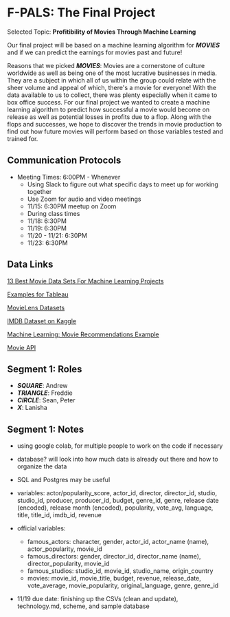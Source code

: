 # F-PALS: The Final Project
Selected Topic: __Profitibility of Movies Through Machine Learning__

Our final project will be based on a machine learning algorithm for __*MOVIES*__ and if we can predict the earnings for movies past and future!

Reasons that we picked __*MOVIES*__: Movies are a cornerstone of culture worldwide as well as being one of the most lucrative businesses in media. They are a subject in which all of us within the group could relate with the sheer volume and appeal of which, there's a movie for everyone! With the data available to us to collect, there was plenty especially when it came to box office success. For our final project we wanted to create a machine learning algorithm to predict how successful a movie would become on release as well as potential losses in profits due to a flop. 
Along with the flops and successes, we hope to discover the trends in movie production to find out how future movies will perform based on those variables tested and trained for.

## Communication Protocols
* Meeting Times: 6:00PM - Whenever
  * Using Slack to figure out what specific days to meet up for working together
  * Use Zoom for audio and video meetings
  * 11/15: 6:30PM meetup on Zoom
  * During class times
  * 11/18: 6:30PM
  * 11/19: 6:30PM
  * 11/20 - 11/21: 6:30PM
  * 11/23: 6:30PM

## Data Links
[13 Best Movie Data Sets For Machine Learning Projects](https://imerit.net/blog/13-best-movie-data-sets-for-machine-learning-projects-all-pbm/)

[Examples for Tableau](https://public.tableau.com/search/all/%23Movies)

[MovieLens Datasets](https://grouplens.org/datasets/movielens/)

[IMDB Dataset on Kaggle](https://www.kaggle.com/columbine/imdb-dataset-sentiment-analysis-in-csv-format?select=Valid.csv)

[Machine Learning: Movie Recommendations Example](https://data-flair.training/blogs/data-science-r-movie-recommendation/)

[Movie API](https://www.themoviedb.org/documentation/api)


## Segment 1: Roles
* __*SQUARE*__: Andrew
* __*TRIANGLE*__: Freddie
* __*CIRCLE*__: Sean, Peter
* __*X*__: Lanisha


## Segment 1: Notes
* using google colab, for multiple people to work on the code if necessary
* database? will look into how much data is already out there and how to organize the data
* SQL and Postgres may be useful
* variables: actor/popularity_score, actor_id, director, director_id, studio, studio_id, producer, producer_id, budget, genre_id, genre, release date (encoded), release month (encoded), popularity, vote_avg, language, title, title_id, imdb_id, revenue
* official variables: 
  * famous_actors: character, gender, actor_id, actor_name (name), actor_popularity, movie_id
  * famous_directors: gender, director_id, director_name (name), director_popularity, movie_id
  * famous_studios: studio_id, movie_id, studio_name, origin_country
  * movies: movie_id, movie_title, budget, revenue, release_date, vote_average, movie_popularity, original_language, genre, genre_id

* 11/19 due date: finishing up the CSVs (clean and update), technology.md, scheme, and sample database

